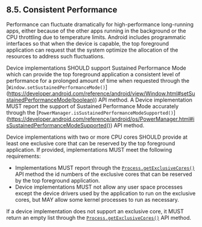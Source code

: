 ## 8.5\. Consistent Performance

Performance can fluctuate dramatically for high-performance long-running apps,
either because of the other apps running in the background or the CPU throttling
due to temperature limits. Android includes programmatic interfaces so that when
the device is capable, the top foreground application can request that the system
optimize the allocation of the resources to address such fluctuations.

Device implementations SHOULD support Sustained Performance Mode which can
provide the top foreground application a consistent level of performance for a
prolonged amount of time when requested through the
[`Window.setSustainedPerformanceMode()`]
(https://developer.android.com/reference/android/view/Window.html#setSustainedPerformanceMode(boolean))
API method. A Device implementation MUST report the support of Sustained
Performance Mode accurately through the
[`PowerManager.isSustainedPerformanceModeSupported()`]
(https://developer.android.com/reference/android/os/PowerManager.html#isSustainedPerformanceModeSupported())
API method.

Device implementations with two or more CPU cores SHOULD provide at least one exclusive core that
can be reserved by the top foreground application. If provided, implementations MUST meet the
following requirements:

   * Implementations MUST report through the [`Process.getExclusiveCores()`](https://developer.android.com/reference/android/os/Process.html#getExclusiveCores())
     API method the id numbers of the exclusive cores that can be reserved by the top foreground
     application.
   * Device implementations MUST not allow any user space processes except the device drivers used
     by the application to run on the exclusive cores, but MAY allow some kernel processes to run
     as necessary.

If a device implementation does not support an exclusive core, it MUST return an
empty list through the [`Process.getExclusiveCores()`](https://developer.android.com/reference/android/os/Process.html#getExclusiveCores())
API method.